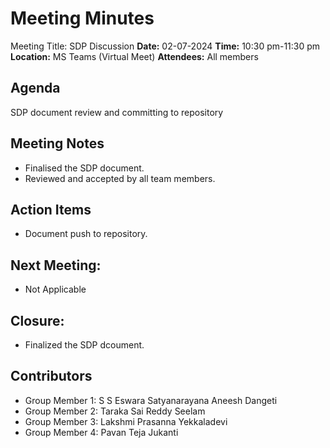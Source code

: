 # Meeting Minutes
Meeting Title: SDP Discussion
**Date:**  02-07-2024
**Time:** 10:30 pm-11:30 pm
**Location:** MS Teams (Virtual Meet)
**Attendees:** All members
## Agenda
SDP document review and committing to repository
## Meeting Notes
- Finalised the SDP document.
- Reviewed and accepted by all team members.
## Action Items
- Document push to repository.
## Next Meeting:
- Not Applicable
## Closure:
- Finalized the SDP dcoument.

## Contributors
* Group Member 1: S S Eswara Satyanarayana Aneesh Dangeti
* Group Member 2: Taraka Sai Reddy Seelam
* Group Member 3: Lakshmi Prasanna Yekkaladevi
* Group Member 4: Pavan Teja Jukanti